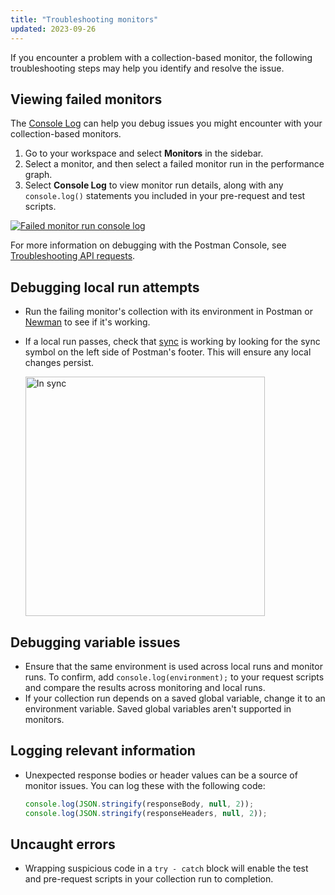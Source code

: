 ```yaml
---
title: "Troubleshooting monitors"
updated: 2023-09-26
---
```


If you encounter a problem with a collection-based monitor, the following troubleshooting steps may help you identify and resolve the issue.

## Viewing failed monitors

The [Console Log](/docs/monitoring-your-api/viewing-monitor-results/#console-log) can help you debug issues you might encounter with your collection-based monitors.

1. Go to your workspace and select **Monitors** in the sidebar.
1. Select a monitor, and then select a failed monitor run in the performance graph.
1. Select **Console Log** to view monitor run details, along with any `console.log()` statements you included in your pre-request and test scripts.

[![Failed monitor run console log](https://assets.postman.com/postman-docs/monitor-console-log-failed-run.jpg)](https://assets.postman.com/postman-docs/monitor-console-log-failed-run.jpg)

For more information on debugging with the Postman Console, see [Troubleshooting API requests](/docs/sending-requests/troubleshooting-api-requests/).

## Debugging local run attempts

* Run the failing monitor's collection with its environment in Postman or [Newman](/docs/collections/using-newman-cli/command-line-integration-with-newman/) to see if it's working.
* If a local run passes, check that [sync](/docs/getting-started/basics/syncing/) is working by looking for the sync symbol on the left side of Postman's footer. This will ensure any local changes persist.

    <img alt="In sync" src="https://assets.postman.com/postman-docs/v10/syncing-understanding-sync-states-v10-18.jpg" width="383px"/>

## Debugging variable issues

* Ensure that the same environment is used across local runs and monitor runs. To confirm, add `console.log(environment);` to your request scripts and compare the results across monitoring and local runs.
* If your collection run depends on a saved global variable, change it to an environment variable. Saved global variables aren't supported in monitors.

## Logging relevant information

* Unexpected response bodies or header values can be a source of monitor issues. You can log these with the following code:

    ```js
    console.log(JSON.stringify(responseBody, null, 2));
    console.log(JSON.stringify(responseHeaders, null, 2));
    ```

## Uncaught errors

* Wrapping suspicious code in a `try - catch` block will enable the test and pre-request scripts in your collection run to completion.
